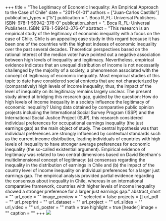 +++
title = "The Legitimacy of Economic Inequality: An Empirical Approach to the Case of Chile"
date = "2011-01-01"
authors = ["Juan-Carlos Castillo"]
publication_types = ["5"]
publication = ". Boca R.,FL: Universal Publishers. ISBN: 978-1-59942-376-0"
publication_short = ". Boca R.,FL: Universal Publishers. ISBN: 978-1-59942-376-0"
abstract = "This research is an empirical study of the legitimacy of economic inequality with a focus on the case of Chile. Chile is an appealing case study in this regard because it has been one of the countries with the highest indexes of economic inequality over the past several decades. Theoretical perspectives based on the rational interest of the median voter have pointed out a negative association between high levels of inequality and legitimacy. Nevertheless, empirical evidence indicates that an unequal distribution of income is not necessarily challenged by the majority of a society, a phenomenon associated with the concept of legitimacy of economic inequality. Most empirical studies of this topic to date have considered social contexts that are not characterized by (comparatively) high levels of income inequality; thus, the impact of the level of inequality on its legitimacy remains largely unclear. The present study aimed at bridging this research gap, guided by the question: How do high levels of income inequality in a society influence the legitimacy of economic inequality? Using data obtained by comparative public opinion projects including the International Social Survey Program (ISSP) and the International Social Justice Project (ISJP), this research considered individual preferences for occupational earnings inequality (the just earnings gap) as the main object of study. The central hypothesis was that individual preferences are strongly influenced by contextual standards such as the current income distribution, leading individuals of countries with high levels of inequality to have stronger average preferences for economic inequality (the so-called existential argument). Empirical evidence of legitimacy was related to two central dimensions based on David Beetham's multidimensional concept of legitimacy: (a) consensus regarding the inequality in the distribution of earnings in Chile and (b) the impact of the country level of income inequality on individual preferences for a larger just earnings gap. The empirical analysis provided partial evidence regarding the consensus about inequality in Chile, whereas in an international comparative framework, countries with higher levels of income inequality showed a stronger preference for a larger just earnings gap."
abstract_short = ""
url_code = ""
image_preview = ""
selected = false
projects = []
url_pdf = ""
url_preprint = ""
url_dataset = ""
url_project = ""
url_slides = ""
url_video = ""
url_poster = ""
math = true
highlight = true
[header]
image = ""
caption = ""
+++
![](https://images-na.ssl-images-amazon.com/images/I/411OcS-XScL._SX382_BO1,204,203,200_.jpg)
